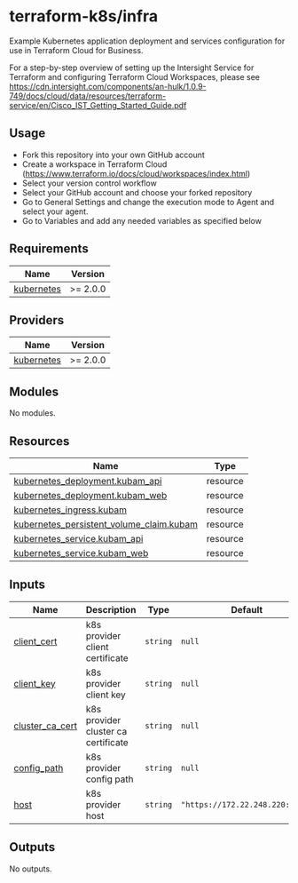 # terraform-k8s/infra
Example Kubernetes application deployment and services configuration for use in Terraform Cloud for Business.

For a step-by-step overview of setting up the Intersight Service for Terraform and configuring Terraform Cloud Workspaces, please see https://cdn.intersight.com/components/an-hulk/1.0.9-749/docs/cloud/data/resources/terraform-service/en/Cisco_IST_Getting_Started_Guide.pdf

## Usage
* Fork this repository into your own GitHub account
* Create a workspace in Terraform Cloud (https://www.terraform.io/docs/cloud/workspaces/index.html)
* Select your version control workflow
* Select your GitHub account and choose your forked repository
* Go to General Settings and change the execution mode to Agent and select your agent.
* Go to Variables and add any needed variables as specified below

<!-- BEGINNING OF PRE-COMMIT-TERRAFORM DOCS HOOK -->
## Requirements

| Name | Version |
|------|---------|
| <a name="requirement_kubernetes"></a> [kubernetes](#requirement\_kubernetes) | >= 2.0.0 |

## Providers

| Name | Version |
|------|---------|
| <a name="provider_kubernetes"></a> [kubernetes](#provider\_kubernetes) | >= 2.0.0 |

## Modules

No modules.

## Resources

| Name | Type |
|------|------|
| [kubernetes_deployment.kubam_api](https://registry.terraform.io/providers/hashicorp/kubernetes/latest/docs/resources/deployment) | resource |
| [kubernetes_deployment.kubam_web](https://registry.terraform.io/providers/hashicorp/kubernetes/latest/docs/resources/deployment) | resource |
| [kubernetes_ingress.kubam](https://registry.terraform.io/providers/hashicorp/kubernetes/latest/docs/resources/ingress) | resource |
| [kubernetes_persistent_volume_claim.kubam](https://registry.terraform.io/providers/hashicorp/kubernetes/latest/docs/resources/persistent_volume_claim) | resource |
| [kubernetes_service.kubam_api](https://registry.terraform.io/providers/hashicorp/kubernetes/latest/docs/resources/service) | resource |
| [kubernetes_service.kubam_web](https://registry.terraform.io/providers/hashicorp/kubernetes/latest/docs/resources/service) | resource |

## Inputs

| Name | Description | Type | Default | Required |
|------|-------------|------|---------|:--------:|
| <a name="input_client_cert"></a> [client\_cert](#input\_client\_cert) | k8s provider client certificate | `string` | `null` | no |
| <a name="input_client_key"></a> [client\_key](#input\_client\_key) | k8s provider client key | `string` | `null` | no |
| <a name="input_cluster_ca_cert"></a> [cluster\_ca\_cert](#input\_cluster\_ca\_cert) | k8s provider cluster ca certificate | `string` | `null` | no |
| <a name="input_config_path"></a> [config\_path](#input\_config\_path) | k8s provider config path | `string` | `null` | no |
| <a name="input_host"></a> [host](#input\_host) | k8s provider host | `string` | `"https://172.22.248.220:6443"` | no |

## Outputs

No outputs.
<!-- END OF PRE-COMMIT-TERRAFORM DOCS HOOK -->